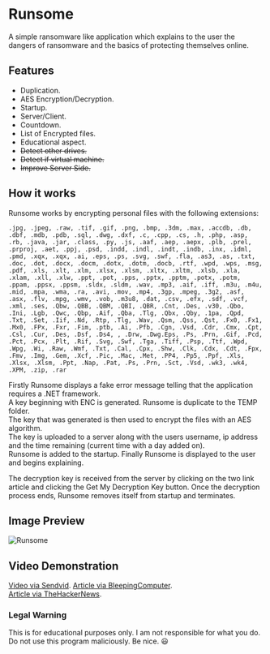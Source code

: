 # Runsome
A simple ransomware like application which explains to the user the dangers of ransomware and the basics of protecting themselves online.

## Features
- Duplication.
- AES Encryption/Decryption.
- Startup.
- Server/Client.
- Countdown.
- List of Encrypted files.
- Educational aspect.
- ~~Detect other drives.~~
- ~~Detect if virtual machine.~~
- ~~Improve Server Side.~~

## How it works
Runsome works by encrypting personal files with the following extensions:
```
.jpg, .jpeg, .raw, .tif, .gif, .png, .bmp, .3dm, .max, .accdb, .db, .dbf, .mdb, .pdb, .sql, .dwg, .dxf, .c, .cpp, .cs, .h, .php, .asp, .rb, .java, .jar, .class, .py, .js, .aaf, .aep, .aepx, .plb, .prel, .prproj, .aet, .ppj, .psd, .indd, .indl, .indt, .indb, .inx, .idml, .pmd, .xqx, .xqx, .ai, .eps, .ps, .svg, .swf, .fla, .as3, .as, .txt, .doc, .dot, .docx, .docm, .dotx, .dotm, .docb, .rtf, .wpd, .wps, .msg, .pdf, .xls, .xlt, .xlm, .xlsx, .xlsm, .xltx, .xltm, .xlsb, .xla, .xlam, .xll, .xlw, .ppt, .pot, .pps, .pptx, .pptm, .potx, .potm, .ppam, .ppsx, .ppsm, .sldx, .sldm, .wav, .mp3, .aif, .iff, .m3u, .m4u, .mid, .mpa, .wma, .ra, .avi, .mov, .mp4, .3gp, .mpeg, .3g2, .asf, .asx, .flv, .mpg, .wmv, .vob, .m3u8, .dat, .csv, .efx, .sdf, .vcf, .xml, .ses, .Qbw, .QBB, .QBM, .QBI, .QBR, .Cnt, .Des, .v30, .Qbo, .Ini, .Lgb, .Qwc, .Qbp, .Aif, .Qba, .Tlg, .Qbx, .Qby, .1pa, .Qpd, .Txt, .Set, .Iif, .Nd, .Rtp, .Tlg, .Wav, .Qsm, .Qss, .Qst, .Fx0, .Fx1, .Mx0, .FPx, .Fxr, .Fim, .ptb, .Ai, .Pfb, .Cgn, .Vsd, .Cdr, .Cmx, .Cpt, .Csl, .Cur, .Des, .Dsf, .Ds4, , .Drw, .Dwg.Eps, .Ps, .Prn, .Gif, .Pcd, .Pct, .Pcx, .Plt, .Rif, .Svg, .Swf, .Tga, .Tiff, .Psp, .Ttf, .Wpd, .Wpg, .Wi, .Raw, .Wmf, .Txt, .Cal, .Cpx, .Shw, .Clk, .Cdx, .Cdt, .Fpx, .Fmv, .Img, .Gem, .Xcf, .Pic, .Mac, .Met, .PP4, .Pp5, .Ppf, .Xls, .Xlsx, .Xlsm, .Ppt, .Nap, .Pat, .Ps, .Prn, .Sct, .Vsd, .wk3, .wk4, .XPM, .zip, .rar
```
Firstly Runsome displays a fake error message telling that the application requires a .NET framework.  
A key beginning with ENC is generated. Runsome is duplicate to the TEMP folder.  
The key that was generated is then used to encrypt the files with an AES algorithm.  
The key is uploaded to a server along with the users username, ip address and the time remaining (current time with a day added on).  
Runsome is added to the startup. Finally Runsome is displayed to the user and begins explaining.

The decryption key is received from the server by clicking on the two link article and clicking the Get My Decryption Key button.
Once the decryption process ends, Runsome removes itself from startup and terminates.

## Image Preview
![Runsome](http://i.imgur.com/WNE2aIi.png)

## Video Demonstration
[Video via Sendvid](https://sendvid.com/cmec6zw4?play=true).
[Article via BleepingComputer](https://www.bleepingcomputer.com/news/security/koolova-ransomware-decrypts-for-free-if-you-read-two-articles-about-ransomware/).  
[Article via TheHackerNews](http://thehackernews.com/2017/01/decrypt-ransomware-files.html).  


### Legal Warning
This is for educational purposes only. I am not responsible  for what you do. Do not use this program maliciously. Be nice. :smiley:
